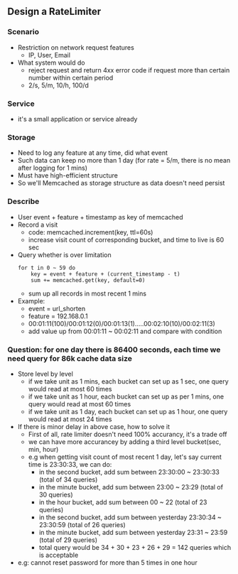 ## Design a RateLimiter
### Scenario
- Restriction on network request features
	- IP, User, Email
- What system would do
	- reject request and return 4xx error code if request more than certain number within certain period
	- 2/s, 5/m, 10/h, 100/d

### Service
- it's a small application or service already

### Storage
- Need to log any feature at any time, did what event
- Such data can keep no more than 1 day (for rate = 5/m, there is no mean after logging for 1 mins)
- Must have high-efficient structure
- So we'll Memcached as storage structure as data doesn't need persist

### Describe
- User event + feature + timestamp as key of memcached
- Record a visit
	- code: memcached.increment(key, ttl=60s)
	- increase visit count of corresponding bucket, and time to live is 60 sec
- Query whether is over limitation
	```
	for t in 0 ~ 59 do
		key = event + feature + (current_timestamp - t)
		sum += memcached.get(key, default=0)
	```
	- sum up all records in most recent 1 mins 
- Example:
	- event = url_shorten
	- feature = 192.168.0.1
	- 00:01:11(100)/00:01:12(0)/00:01:13(1).....00:02:10(10)/00:02:11(3)
	- add value up from 00:01:11 ~ 00:02:11 and compare with condition
### Question: for one day there is 86400 seconds, each time we need query for 86k cache data size
- Store level by level
	- if we take unit as 1 mins, each bucket can set up as 1 sec, one query would read at most 60 times
	- if we take unit as 1 hour, each bucket can set up as per 1 mins, one query would read at most 60 times
	- if we take unit as 1 day, each bucket can set up as 1 hour, one query would read at most 24 times
- If there is minor delay in above case, how to solve it
	- First of all, rate limiter doesn't need 100% accurancy, it's a trade off
	- we can have more accurancey by adding a third level bucket(sec, min, hour)
	- e.g when getting visit count of most recent 1 day, let's say current time is 23:30:33, we can do:
		- in the second bucket, add sum between 23:30:00 ~ 23:30:33 (total of 34 queries)
		- in the minute bucket, add sum between 23:00 ~ 23:29 (total of 30 queries)
		- in the hour bucket, add sum between 00 ~ 22 (total of 23 queries)
		- in the second bucket, add sum between yesterday 23:30:34 ~ 23:30:59 (total of 26 queries)
		- in the minute bucket, add sum between yesterday 23:31 ~ 23:59 (total of 29 queries)
		- total query would be 34 + 30 + 23 + 26 + 29 = 142 queries which is acceptable
- e.g: cannot reset password for more than 5 times in one hour

<!--stackedit_data:
eyJoaXN0b3J5IjpbLTI4MjAxOTU1MiwyMTAwNzI0NzMyLC0zNT
g1MTE4NTQsLTIxMTM1MDA3MjAsLTIxNTMxMTM0MCw3MzA5OTgx
MTZdfQ==
-->